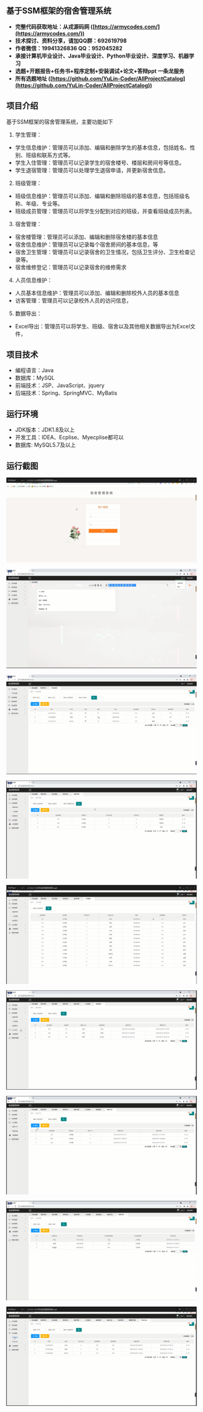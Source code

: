 ## 基于SSM框架的宿舍管理系统

- <b>完整代码获取地址：从戎源码网 ([https://armycodes.com/](https://armycodes.com/))</b>
- <b>技术探讨、资料分享，请加QQ群：692619798</b> 
- <b>作者微信：19941326836  QQ：952045282</b> 
- <b>承接计算机毕业设计、Java毕业设计、Python毕业设计、深度学习、机器学习</b>
- <b>选题+开题报告+任务书+程序定制+安装调试+论文+答辩ppt 一条龙服务</b>
- <b>所有选题地址 ([https://github.com/YuLin-Coder/AllProjectCatalog](https://github.com/YuLin-Coder/AllProjectCatalog)) </b>

## 项目介绍
基于SSM框架的宿舍管理系统，主要功能如下

1. 学生管理：
- 学生信息维护：管理员可以添加、编辑和删除学生的基本信息，包括姓名、性别、班级和联系方式等。
- 学生入住管理：管理员可以记录学生的宿舍楼号、楼层和房间号等信息。
- 学生退宿管理：管理员可以处理学生退宿申请，并更新宿舍信息。

2. 班级管理：
- 班级信息维护：管理员可以添加、编辑和删除班级的基本信息，包括班级名称、年级、专业等。
- 班级成员管理：管理员可以将学生分配到对应的班级，并查看班级成员列表。

3. 宿舍管理：
- 宿舍楼管理：管理员可以添加、编辑和删除宿舍楼的基本信息
- 宿舍信息维护：管理员可以记录每个宿舍房间的基本信息，等
- 宿舍卫生管理：管理员可以记录宿舍的卫生情况，包括卫生评分、卫生检查记录等。
- 宿舍维修登记：管理员可以记录宿舍的维修需求

4. 人员信息维护：
- 人员基本信息维护：管理员可以添加、编辑和删除校外人员的基本信息
- 访客管理：管理员可以记录校外人员的访问信息，

5. 数据导出：
- Excel导出：管理员可以将学生、班级、宿舍以及其他相关数据导出为Excel文件，

## 项目技术
- 编程语言：Java
- 数据库：MySQL
- 前端技术：JSP、JavaScript、jquery
- 后端技术：Spring、SpringMVC、MyBatis

## 运行环境
- JDK版本：JDK1.8及以上
- 开发工具：IDEA、Ecplise、Myecplise都可以
- 数据库: MySQL5.7及以上

## 运行截图
![](screenshot/1.png)

![](screenshot/2.png)

![](screenshot/3.png)

![](screenshot/4.png)

![](screenshot/5.png)

![](screenshot/6.png)

![](screenshot/7.png)

![](screenshot/8.png)

![](screenshot/9.png)
